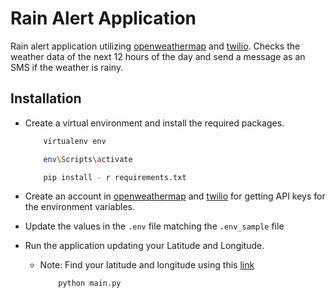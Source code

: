 # Rain Alert Application 

Rain alert application utilizing [openweathermap](https://openweathermap.org) and [twilio](https://www.twilio.com). Checks the weather data of the next 12 hours of the day and send a message as an SMS if the weather is rainy.

## Installation

- Create a virtual environment and install the required packages.

    ```bash
        virtualenv env

        env\Scripts\activate

        pip install - r requirements.txt
    ```

- Create an account in [openweathermap](https://openweathermap.org) and [twilio](https://www.twilio.com) for getting API keys for the environment variables.
- Update the values in the `.env` file matching the `.env_sample` file
- Run the application updating your Latitude and Longitude.
  - Note: Find your latitude and longitude using this [link](https://www.latlong.net/)

    ```bash
        python main.py
    ```
